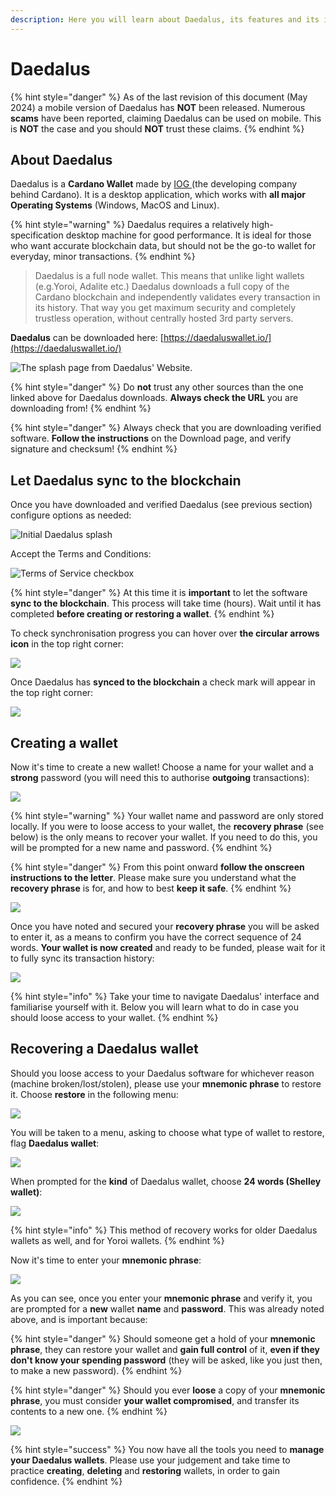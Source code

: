 ```yaml
---
description: Here you will learn about Daedalus, its features and its interface.
---
```


# Daedalus

{% hint style="danger" %}
As of the last revision of this document (May 2024) a mobile version of Daedalus has **NOT** been released. Numerous **scams** have been reported, claiming Daedalus can be used on mobile. This is **NOT** the case and you should **NOT** trust these claims. &#x20;
{% endhint %}

## About Daedalus

Daedalus is a **Cardano Wallet** made by [IOG ](https://iohk.io/)(the developing company behind Cardano). It is a desktop application, which works with **all major Operating Systems** (Windows, MacOS and Linux).&#x20;

{% hint style="warning" %}
Daedalus requires a relatively high-specification desktop machine for good performance. It is ideal for those who want accurate blockchain data, but should not be the go-to wallet for everyday, minor transactions.
{% endhint %}

> Daedalus is a full node wallet. This means that unlike light wallets (e.g.Yoroi, Adalite etc.) Daedalus downloads a full copy of the Cardano blockchain and independently validates every transaction in its history. That way you get maximum security and completely trustless operation, without centrally hosted 3rd party servers.

**Daedalus** can be downloaded here: [https://daedaluswallet.io/](https://daedaluswallet.io/)

![The splash page from Daedalus' Website.](../.gitbook/assets/daedalus\_splash.PNG)

{% hint style="danger" %}
Do **not** trust any other sources than the one linked above for Daedalus downloads. **Always check the URL** you are downloading from!
{% endhint %}

{% hint style="danger" %}
Always check that you are downloading verified software. **Follow the instructions** on the Download page, and verify signature and checksum!
{% endhint %}

## Let Daedalus sync to the blockchain

Once you have downloaded and verified Daedalus (see previous section) configure options as needed:

![Initial Daedalus splash](../.gitbook/assets/Daedalus\_options\_init.png)

Accept the Terms and Conditions:

![Terms of Service checkbox](../.gitbook/assets/Daedalus\_TandC\_accept.png)

{% hint style="danger" %}
At this time it is **important** to let the software **sync to the blockchain**. This process will take time (hours). Wait until it has completed **before creating or restoring a wallet**.
{% endhint %}

To check synchronisation progress you can hover over **the circular arrows icon** in the top right corner:

![](../.gitbook/assets/Daedalus\_let\_sync.png)

Once Daedalus has **synced to the blockchain** a check mark will appear in the top right corner:

![](../.gitbook/assets/daedalus\_sync\_done.png)

## Creating a wallet

Now it's time to create a new wallet! Choose a name for your wallet and a **strong** password (you will need this to authorise **outgoing** transactions):&#x20;

![](../.gitbook/assets/daedalus\_create\_wallet.png)

{% hint style="warning" %}
Your wallet name and password are only stored locally. If you were to loose access to your wallet, the **recovery phrase** (see below) is the only means to recover your wallet. If you need to do this, you will be prompted for a new name and password. &#x20;
{% endhint %}

{% hint style="danger" %}
From this point onward **follow the onscreen instructions to the letter**. Please make sure you understand what the **recovery phrase** is for, and how to best **keep it safe**.
{% endhint %}

![](../.gitbook/assets/daedalus\_rec\_phrase\_disc.png)

Once you have noted and secured your **recovery phrase** you will be asked to enter it, as a means to confirm you have the correct sequence of 24 words. **Your wallet is now created** and ready to be funded, please wait for it to fully sync its transaction history:

![](../.gitbook/assets/daedalus\_wallet\_sync.png)

{% hint style="info" %}
Take your time to navigate Daedalus' interface and familiarise yourself with it. Below you will learn what to do in case you should loose access to your wallet.&#x20;
{% endhint %}

## Recovering a Daedalus wallet

Should you loose access to your Daedalus software for whichever reason (machine broken/lost/stolen), please use your **mnemonic phrase** to restore it. Choose **restore** in the following menu:

![](../.gitbook/assets/daedalus\_restore.PNG)

You will be taken to a menu, asking to choose what type of wallet to restore, flag **Daedalus wallet**:

![](../.gitbook/assets/daedalus\_restore\_type.PNG)

When prompted for the **kind** of Daedalus wallet, choose **24 words (Shelley wallet)**:

![](../.gitbook/assets/daedalus\_restore\_type\_2.PNG)

{% hint style="info" %}
This method of recovery works for older Daedalus wallets as well, and for Yoroi wallets. &#x20;
{% endhint %}

Now it's time to enter your **mnemonic phrase**:

![](../.gitbook/assets/daedalus\_restore\_phrase.PNG)

As you can see, once you enter your **mnemonic phrase** and verify it, you are prompted for a **new** wallet **name** and **password**. This was already noted above, and is important because:

{% hint style="danger" %}
Should someone get a hold of your **mnemonic phrase**, they can restore your wallet and **gain full control** of it, **even if they don't know your spending password** (they will be asked, like you just then, to make a new password).
{% endhint %}

{% hint style="danger" %}
Should you ever **loose** a copy of your **mnemonic phrase**, you must consider **your wallet compromised**, and transfer its contents to a new one.
{% endhint %}

![](../.gitbook/assets/daedalus\_restore\_config.PNG)

{% hint style="success" %}
You now have all the tools you need to **manage your Daedalus wallets**. Please use your judgement and take time to practice **creating**, **deleting** and **restoring** wallets, in order to gain confidence.
{% endhint %}
